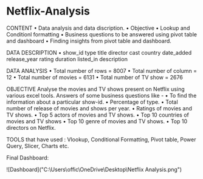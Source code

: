 # Netflix-Analysis

CONTENT 
• Data analysis and data discription.
• Objective
• Lookup and Conditionl formatting
• Business questions to be answered using pivot table and dashboard
• Finding insights from pivot table and dashboard.

DATA DESCRIPTION
•	show_id	type	title	director	cast	country	date_added	release_year	rating	duration	listed_in	description

DATA ANALYSIS
•	Total number of rows = 8007
•	Total number of column = 12
•	Total number of movies = 6131
•	Total number of TV show = 2676


OBJECTIVE
Analyse the movies and TV shows present on Netflix using various excel tools.
Answers of some business questions like -
• To find the information about a particular show-id.
•	Percentage of type.
• Total number of release of movies and shows per year.
•	Ratings of movies and TV shows.
•	Top 5 actors of movies and TV shows.
•	Top 10 countries of movies and TV shows
•	Top 10 genre of movies and TV shows.
•	Top 10 directors on Netflix.


TOOLS that have used : Vlookup, Conditional Formatting, Pivot table, Power Query, Slicer, Charts etc.

Final Dashboard:

![Dashboard]("C:\Users\offic\OneDrive\Desktop\Netflix Analysis.png")

